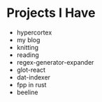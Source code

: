 # Projects I Have

- hypercortex
- my blog
- knitting
- reading
- regex-generator-expander
- glot-react
- dat-indexer
- fpp in rust
- beeline
